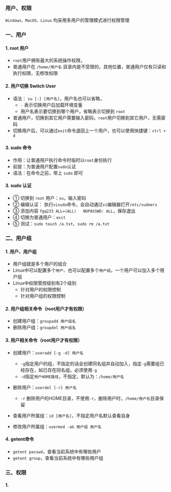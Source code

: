 ### 用户、权限
`Windows、MacOS、Linux` 均采用多用户的管理模式进行权限管理

### 一、用户
#### 1. root 用户
* `root`用户拥有最大的系统操作权限，
* 普通用户在 `/home/用户名` 目录内是不受限的，其他位置，普通用户仅有只读和执行权限，无修改权限

#### 2. 用户切换 Switch User
* 语法： `su [-] [用户名]`，用户名也可以省略，
  * `-` 表示切换用户后加载环境变量
  * 用户名表示要切换到哪个用户，省略表示切换到 `root`
* 普通用户，切换到其它用户需要输入密码，`root`用户切换到其它用户，无需密码
* 切换用户后，可以通过`exit`命令退回上一个用户，也可以使用快捷键：`ctrl + d`


#### 3. sudo 命令
* 作用：让普通用户执行命令时临时以`root`身份执行
* 前提：为普通用户配置`sudo`认证
* 语法：在命令之前，带上 `sudo` 即可

#### 3. sudo 认证
* ① 切换到 `root` 用户：`su`，输入密码
* ② 编辑认证： 执行`visudo`命令，会自动通过`vi`编辑器打开`/etc/sudoers`
* ③ 添加内容 `fgq233 ALL=(ALL)   NOPASSWD: ALL`，保存退出
* ④ 切换为普通用户：`exit`
* ⑤ 测试：`sudo touch /a.txt`、`sudo rm /a.txt`


### 二、用户组
#### 1. 用户、用户组
* 用户组就是多个用户的组合
* Linux中可以配置多个`用户`、也可以配置多个`用户组`，一个用户可以加入多个用户组
* Linux中权限管控级别有2个级别
  * 针对用户的权限控制
  * 针对用户组的权限控制


#### 2. 用户组相关命令（root用户才有权限）
* 创建用户组：`groupadd 用户组名`
* 删除用户组：`groupdel 用户组名`


#### 3. 用户相关命令（root用户才有权限）
* 创建用户：`useradd [-g -d] 用户名`
  * `-g`指定用户的组，不指定的话会创建同名组并自动加入，指定`-g`需要组已经存在，如已存在同名组，必须使用`-g`
  * `-d`指定`用户HOME路径`，不指定，默认为：`/home/用户名`
  
* 删除用户：`userdel [-r] 用户名`
  * `-r` 删除用户的HOME目录，不使用`-r`，删除用户时，`/home/用户名`目录保留
  
* 查看用户所属组：`id [用户名]`，不指定用户名默认查看自身

* 修改用户所属组：`usermod -aG 用户组 用户名`


#### 4. getent命令
* `getent passwd`，查看当前系统中有哪些用户
* `getent group`，查看当前系统中有哪些用户组



### 三、权限
#### 1. 
